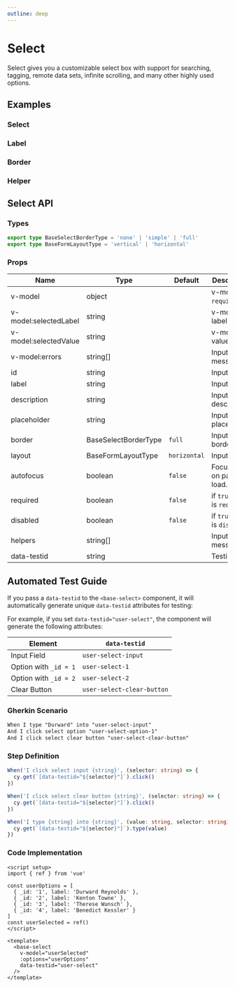```yaml
---
outline: deep
---
```


<script setup lang="ts">
import SelectExample from './demo/select/select-example.vue'
import SelectLabel from './demo/select/select-label.vue'
import SelectBorder from './demo/select/select-border.vue'
import SelectHelper from './demo/select/select-helper.vue'
</script>

# Select

Select gives you a customizable select box with support for searching, tagging, remote data sets, infinite scrolling, and many other highly used options.

## Examples

### Select

<!--@include: ./demo/select/select-example.md-->

### Label

<!--@include: ./demo/select/select-label.md-->

### Border

<!--@include: ./demo/select/select-border.md-->

### Helper

<!--@include: ./demo/select/select-helper.md-->

## Select API

### Types

```ts
export type BaseSelectBorderType = 'none' | 'simple' | 'full'
export type BaseFormLayoutType = 'vertical' | 'horizontal'
```

### Props

| Name                  | Type                       | Default    | Description                    |
|-----------------------|----------------------------|------------|--------------------------------|
| v-model               | object                     |            | v-model is `required`.         |
| v-model:selectedLabel | string                     |            | v-model for label only.        |
| v-model:selectedValue | string                     |            | v-model for value only.        |
| v-model:errors        | string[]                   |            | Input error message.           |
| id                    | string                     |            | Input ID.                      |
| label                 | string                     |            | Input label.                   |
| description           | string                     |            | Input description.             |
| placeholder           | string                     |            | Input placeholder.             |
| border                | BaseSelectBorderType | `full`   | Input border.                  |
| layout                | BaseFormLayoutType         | `horizontal` | Input layout.                  |
| autofocus             | boolean                    | `false`    | Focus input on page load.      |
| required              | boolean                    | `false`    | if `true` input is `required`. |
| disabled              | boolean                    | `false`    | if `true` input is `disabled`. |
| helpers               | string[]                   |            | Input helper message.          |
| data-testid           | string                     |            | Testing ID.                    |

## Automated Test Guide

If you pass a `data-testid` to the `<base-select>` component, it will automatically generate unique `data-testid` attributes for testing:

For example, if you set `data-testid="user-select"`, the component will generate the following attributes:

| Element               | `data-testid`                    |
| --------------------- | -------------------------------- |
| Input Field           | `user-select-input`        |
| Option with `_id = 1` | `user-select-1`            |
| Option with `_id = 2` | `user-select-2`            |
| Clear Button          | `user-select-clear-button` |

### Gherkin Scenario

```txt
When I type "Durward" into "user-select-input"
And I click select option "user-select-option-1"
And I click select clear button "user-select-clear-button"
```

### Step Definition

```ts
When('I click select input {string}', (selector: string) => {
  cy.get(`[data-testid="${selector}"]`).click()
})

When('I click select clear button {string}', (selector: string) => {
  cy.get(`[data-testid="${selector}"]`).click()
})

When('I type {string} into {string}', (value: string, selector: string) => {
  cy.get(`[data-testid="${selector}"]`).type(value)
})
```

### Code Implementation

```vue
<script setup>
import { ref } from 'vue'

const userOptions = [
  { _id: '1', label: 'Durward Reynolds' },
  { _id: '2', label: 'Kenton Towne' },
  { _id: '3', label: 'Therese Wunsch' },
  { _id: '4', label: 'Benedict Kessler' }
]
const userSelected = ref()
</script>

<template>
  <base-select
    v-model="userSelected"
    :options="userOptions"
    data-testid="user-select"
  />
</template>
```
